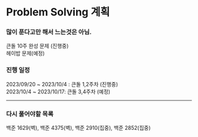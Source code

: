 # Problem Solving 계획

### 많이 푼다고만 해서 느는것은 아님.

큰돌 10주 완성 문제 (진행중)  
헤이밥 문제(예정)

### 진행 일정

2023/09/20 ~ 2023/10/4 : 큰돌 1,2주차 (진행중)  
2023/10/4 ~ 2023/10/17: 큰돌 3,4주차 (예정)

---

### 다시 풀어야할 목록

백준 1629(벽), 백준 4375(벽), 백준 2910(집중), 백준 2852(집중)
